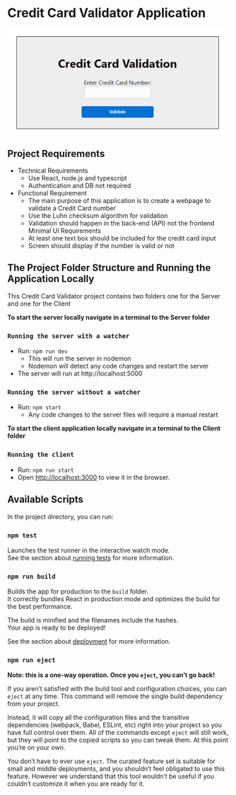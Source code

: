 # Credit Card Validator Application

![Credit Card Validator](assets\CreditCardValidator.png)

## Project Requirements

- Technical Requirements
  - Use React, node.js and typescript
  - Authentication and DB not required
- Functional Requirement
  - The main purpose of this application is to create a webpage to validate a
    Credit Card number
  - Use the Luhn checksum algorithm for validation
  - Validation should happen in the back-end (API) not the frontend
    Minimal UI Requirements
  - At least one text box should be included for the credit card input
  - Screen should display if the number is valid or not

## The Project Folder Structure and Running the Application Locally

This Credit Card Validator project contains two folders one for the Server and one for the Client

**To start the server locally navigate in a terminal to the Server folder**

### `Running the server with a watcher`

- Run: `npm run dev`
  - This will run the server in nodemon
  - Nodemon will detect any code changes and restart the server
- The server will run at http://localhost:5000

### `Running the server without a watcher`

- Run: `npm start`
  - Any code changes to the server files will require a manual restart

**To start the client application locally navigate in a terminal to the Client folder**

### `Running the client`

- Run: `npm run start`
- Open [http://localhost:3000](http://localhost:3000) to view it in the browser.

## Available Scripts

In the project directory, you can run:

### `npm test`

Launches the test runner in the interactive watch mode.\
See the section about [running tests](https://facebook.github.io/create-react-app/docs/running-tests) for more information.

### `npm run build`

Builds the app for production to the `build` folder.\
It correctly bundles React in production mode and optimizes the build for the best performance.

The build is minified and the filenames include the hashes.\
Your app is ready to be deployed!

See the section about [deployment](https://facebook.github.io/create-react-app/docs/deployment) for more information.

### `npm run eject`

**Note: this is a one-way operation. Once you `eject`, you can’t go back!**

If you aren’t satisfied with the build tool and configuration choices, you can `eject` at any time. This command will remove the single build dependency from your project.

Instead, it will copy all the configuration files and the transitive dependencies (webpack, Babel, ESLint, etc) right into your project so you have full control over them. All of the commands except `eject` will still work, but they will point to the copied scripts so you can tweak them. At this point you’re on your own.

You don’t have to ever use `eject`. The curated feature set is suitable for small and middle deployments, and you shouldn’t feel obligated to use this feature. However we understand that this tool wouldn’t be useful if you couldn’t customize it when you are ready for it.
